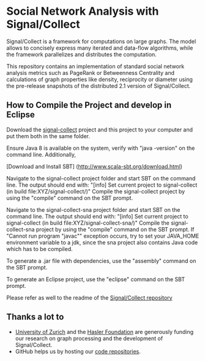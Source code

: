 Social Network Analysis with Signal/Collect
========================================================================================================================

Signal/Collect is a framework for computations on large graphs. The model allows to concisely express many iterated and data-flow algorithms, while the framework parallelizes and distributes the computation.

This repository contains an implementation of standard social network analysis metrics such as PageRank or Betweenness Centrality and calculations of graph properties like density, reciprocity or diameter using the pre-release snapshots of the distributed 2.1 version of Signal/Collect.

How to Compile the Project and develop in Eclipse
--------------------------
Download the [signal-collect](https://github.com/uzh/signal-collect) project and this project to your computer and put them both in the same folder.

Ensure Java 8 is available on the system, verify with "java -version" on the command line.
Additionally, 

[Download and Install SBT] (http://www.scala-sbt.org/download.html)

Navigate to the signal-collect project folder and start SBT on the command line. The output should end with: "[info] Set current project to signal-collect (in build file:XYZ/signal-collect/)"
Compile the signal-collect project by using the "compile" command on the SBT prompt.

Navigate to the signal-collect-sna project folder and start SBT on the command line. The output should end with: "[info] Set current project to signal-collect (in build file:XYZ/signal-collect-sna/)"
Compile the signal-collect-sna project by using the "compile" command on the SBT prompt. 
If "Cannot run program "javac"" exception occurs, try to set your JAVA_HOME environment variable to a jdk, since the sna project also contains Java code which has to be compiled.

To generate a .jar file with dependencies, use the "assembly" command on the SBT prompt.

To generate an Eclipse project, use the "eclipse" command on the SBT prompt.

Please refer as well to the readme of the [Signal/Collect repository](https://github.com/uzh/signal-collect)

Thanks a lot to
---------------
* [University of Zurich](http://www.ifi.uzh.ch/ddis.html) and the [Hasler Foundation](http://www.haslerstiftung.ch/en/home) are generously funding our research on graph processing and the development of Signal/Collect.
* GitHub helps us by hosting our [code repositories](https://github.com/uzh/signal-collect).